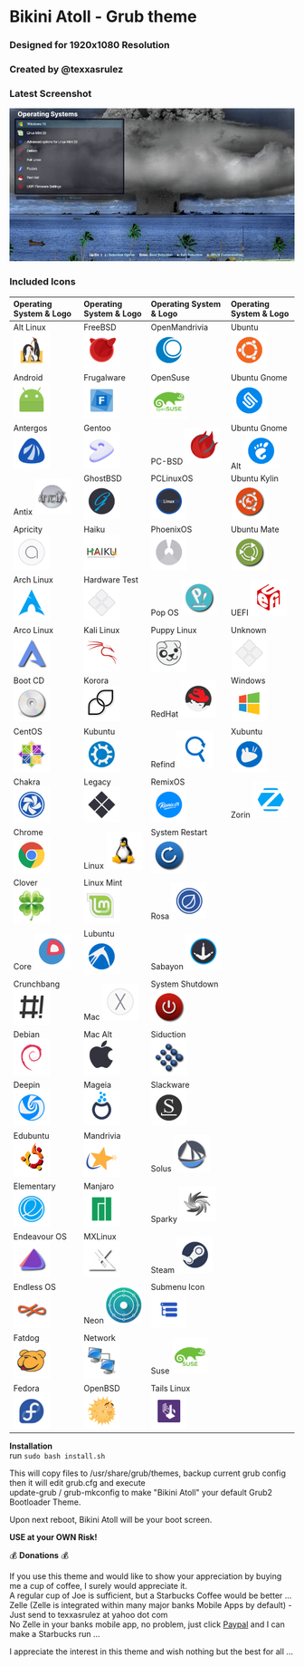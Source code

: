 # Bikini Atoll - Grub theme #  
### Designed for 1920x1080 Resolution ###  
### Created by @texxasrulez ###  

### Latest Screenshot ###  

![ScreenShot](screenshot.png)  

### Included Icons ###  

| Operating System & Logo																| Operating System & Logo															| Operating System & Logo																| Operating System & Logo																		|
|:---																					|:---																				|:---																					|:---																							|
| Alt Linux <img src="/bikini-atoll/icons/altlinux.png" width="64" height="64">			| FreeBSD <img src="/bikini-atoll/icons/freebsd.png" width="64" height="64">		| OpenMandrivia <img src="/bikini-atoll/icons/openmandriva.png" width="64" height="64">	| Ubuntu <img src="/bikini-atoll/icons/ubuntu.png" width="64" height="64">						|
| Android <img src="/bikini-atoll/icons/android.png" width="64" height="64">			| Frugalware <img src="/bikini-atoll/icons/frugalware.png" width="64" height="64">	| OpenSuse <img src="/bikini-atoll/icons/opensuse.png" width="64" height="64">			| Ubuntu Gnome <img src="/bikini-atoll/icons/ubuntugnome.png" width="64" height="64">			|
| Antergos <img src="/bikini-atoll/icons/antergos.png" width="64" height="64">			| Gentoo <img src="/bikini-atoll/icons/gentoo.png" width="64" height="64">			| PC-BSD <img src="/bikini-atoll/icons/pcbsd.png" width="64" height="64">				| Ubuntu Gnome Alt <img src="/bikini-atoll/icons/ubuntugnome_alt.png" width="64" height="64">	|
| Antix <img src="/bikini-atoll/icons/antix.png" width="64" height="64">				| GhostBSD <img src="/bikini-atoll/icons/ghostbsd.png" width="64" height="64"> 		| PCLinuxOS <img src="/bikini-atoll/icons/pclinuxos.png" width="64" height="64">		| Ubuntu Kylin <img src="/bikini-atoll/icons/ubuntu-kylin.png" width="64" height="64">			|
| Apricity <img src="/bikini-atoll/icons/apricity.png" width="64" height="64">			| Haiku <img src="/bikini-atoll/icons/haiku.png" width="64" height="64">			| PhoenixOS <img src="/bikini-atoll/icons/phoenixos.png" width="64" height="64"> 		| Ubuntu Mate <img src="/bikini-atoll/icons/ubuntu-mate.png" width="64" height="64">			|
| Arch Linux <img src="/bikini-atoll/icons/arch.png" width="64" height="64">			| Hardware Test <img src="/bikini-atoll/icons/hwtest.png" width="64" height="64">	| Pop OS <img src="/bikini-atoll/icons/pop_os.png" width="64" height="64"> 				| UEFI <img src="/bikini-atoll/icons/uefi.png" width="64" height="64">							|
| Arco Linux <img src="/bikini-atoll/icons/arcolinux.png" width="64" height="64">		| Kali Linux <img src="/bikini-atoll/icons/kali.png" width="64" height="64">		| Puppy Linux <img src="/bikini-atoll/icons/puppy.png" width="64" height="64">			| Unknown <img src="/bikini-atoll/icons/unknown.png" width="64" height="64">					|
| Boot CD <img src="/bikini-atoll/icons/bootcd.png" width="64" height="64">				| Korora <img src="/bikini-atoll/icons/korora.png" width="64" height="64">			| RedHat <img src="/bikini-atoll/icons/redhat.png" width="64" height="64">				| Windows <img src="/bikini-atoll/icons/windows.png" width="64" height="64">					|
| CentOS <img src="/bikini-atoll/icons/cent.png" width="64" height="64">				| Kubuntu <img src="/bikini-atoll/icons/kubuntu.png" width="64" height="64">		| Refind <img src="/bikini-atoll/icons/refind.png" width="64" height="64">				| Xubuntu <img src="/bikini-atoll/icons/xubuntu.png" width="64" height="64">					|
| Chakra <img src="/bikini-atoll/icons/chakra.png" width="64" height="64">				| Legacy <img src="/bikini-atoll/icons/legacy.png" width="64" height="64">			| RemixOS <img src="/bikini-atoll/icons/remixos.png" width="64" height="64">			| Zorin <img src="/bikini-atoll/icons/zorin.png" width="64" height="64">						|
| Chrome <img src="/bikini-atoll/icons/chrome.png" width="64" height="64">				| Linux <img src="/bikini-atoll/icons/linux.png" width="64" height="64"> 			| System Restart <img src="/bikini-atoll/icons/restart.png" width="64" height="64">		|																								|
| Clover <img src="/bikini-atoll/icons/clover.png" width="64" height="64">				| Linux Mint <img src="/bikini-atoll/icons/linuxmint.png" width="64" height="64">	| Rosa <img src="/bikini-atoll/icons/rosa.png" width="64" height="64">					|																								|
| Core <img src="/bikini-atoll/icons/core.png" width="64" height="64">					| Lubuntu <img src="/bikini-atoll/icons/lubuntu.png" width="64" height="64">		| Sabayon <img src="/bikini-atoll/icons/sabayon.png" width="64" height="64">			|																								|
| Crunchbang <img src="/bikini-atoll/icons/crunchbang.png" width="64" height="64">		| Mac <img src="/bikini-atoll/icons/mac.png" width="64" height="64">				| System Shutdown <img src="/bikini-atoll/icons/shutdown.png" width="64" height="64">	|																								|
| Debian <img src="/bikini-atoll/icons/debian.png" width="64" height="64">				| Mac Alt <img src="/bikini-atoll/icons/mac_alt.png" width="64" height="64">		| Siduction <img src="/bikini-atoll/icons/siduction.png" width="64" height="64">		|																								| 
| Deepin <img src="/bikini-atoll/icons/deepin.png" width="64" height="64">				| Mageia <img src="/bikini-atoll/icons/mageia.png" width="64" height="64">			| Slackware <img src="/bikini-atoll/icons/slackware.png" width="64" height="64">		|																								|
| Edubuntu <img src="/bikini-atoll/icons/edubuntu.png" width="64" height="64">			| Mandrivia <img src="/bikini-atoll/icons/mandriva.png" width="64" height="64">		| Solus <img src="/bikini-atoll/icons/solus.png" width="64" height="64">				|																								|
| Elementary <img src="/bikini-atoll/icons/elementary.png" width="64" height="64">		| Manjaro <img src="/bikini-atoll/icons/manjaro.png" width="64" height="64">		| Sparky <img src="/bikini-atoll/icons/sparky.png" width="64" height="64">				|																								|
| Endeavour OS <img src="/bikini-atoll/icons/endeavouros.png" width="64" height="64">	| MXLinux <img src="/bikini-atoll/icons/mxlinux.png" width="64" height="64">		| Steam <img src="/bikini-atoll/icons/steam.png" width="64" height="64">				|																								|
| Endless OS <img src="/bikini-atoll/icons/endlessOS.png" width="64" height="64">		| Neon <img src="/bikini-atoll/icons/neon.png" width="64" height="64">				| Submenu Icon <img src="/bikini-atoll/icons/submenu.png" width="64" height="64">		|																								|
| Fatdog <img src="/bikini-atoll/icons/fatdog.png" width="64" height="64">				| Network <img src="/bikini-atoll/icons/network.png" width="64" height="64">		| Suse <img src="/bikini-atoll/icons/suse.png" width="64" height="64">					|																								|
| Fedora <img src="/bikini-atoll/icons/fedora.png" width="64" height="64">				| OpenBSD <img src="/bikini-atoll/icons/openbsd.png" width="64" height="64">		| Tails Linux <img src="/bikini-atoll/icons/tails.png" width="64" height="64">			|																								|

**Installation**  
run `sudo bash install.sh`

This will copy files to /usr/share/grub/themes, backup current grub config then it will edit grub.cfg and execute  
update-grub / grub-mkconfig to make "Bikini Atoll" your default Grub2 Bootloader Theme.  

Upon next reboot, Bikini Atoll will be your boot screen.  

**USE at your OWN Risk!**  

:moneybag: **Donations** :moneybag:

If you use this theme and would like to show your appreciation by buying me a cup of coffee, I surely would appreciate it.  
A regular cup of Joe is sufficient, but a Starbucks Coffee would be better ...  
Zelle (Zelle is integrated within many major banks Mobile Apps by default) - Just send to texxasrulez at yahoo dot com  
No Zelle in your banks mobile app, no problem, just click [Paypal](https://paypal.me/texxasrulez?locale.x=en_US) and I can make a Starbucks run ...

I appreciate the interest in this theme and wish nothing but the best for all ...  
